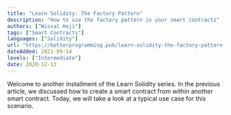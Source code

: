 ```yaml
---
title: "Learn Solidity: The Factory Pattern"
description: "How to use the factory pattern in your smart contracts"
authors: ["Wissal Haji"]
tags: ["Smart Contracts"]
languages: ["Solidity"]
url: "https://betterprogramming.pub/learn-solidity-the-factory-pattern-75d11c3e7d29"
dateAdded: 2021-09-14
levels: ["Intermediate"]
date: 2020-12-13
---
```


Welcome to another installment of the Learn Solidity series. In the previous article, we discussed how to create a smart contract from within another smart contract. Today, we will take a look at a typical use case for this scenario.
